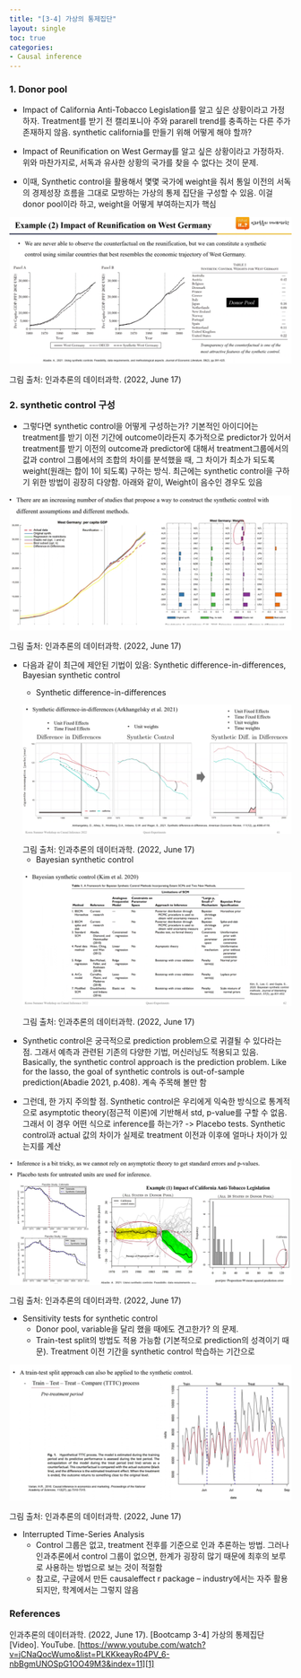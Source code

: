 ```yaml
---
title: "[3-4] 가상의 통제집단"
layout: single
toc: true
categories: 
- Causal inference
---
```


### 1. Donor pool

* Impact of California Anti-Tobacco Legislation를 알고 싶은 상황이라고 가정하자. Treatment를 받기 전 캘리포니아 주와 pararell trend를 충족하는 다른 주가 존재하지 않음. synthetic california를 만들기 위해 어떻게 해야 할까? 

* Impact of Reunification on West Germay를 알고 싶은 상황이라고 가정하자. 위와 마찬가지로, 서독과 유사한 상황의 국가를 찾을 수 없다는 것이 문제. 

* 이때, Synthetic control을 활용해서 몇몇 국가에 weight을 줘서 통일 이전의 서독의 경제성장 흐름을 그대로 모방하는 가상의 통제 집단을 구성할 수 있음. 이걸 donor pool이라 하고, weight을 어떻게 부여하는지가 핵심  
<p><img src="/assets/images/donor_pool.png" title="donor pool"/></p>
그림 출처: 인과추론의 데이터과학. (2022, June 17)

### 2. synthetic control 구성

* 그렇다면 synthetic control을 어떻게 구성하는가? 기본적인 아이디어는 treatment를 받기 이전 기간에 outcome이라든지 추가적으로 predictor가 있어서 treatment를 받기 이전의 outcome과 predictor에 대해서 treatment그룹에서의 값과 control 그룹에서의 조합의 차이를 분석했을 때, 그 차이가 최소가 되도록 weight(원래는 합이 1이 되도록) 구하는 방식. 최근에는 synthetic control을 구하기 위한 방법이 굉장히 다양함. 아래와 같이, Weight이 음수인 경우도 있음  
<p><img src="/assets/images/synthetic_control_weight.png" title="synthetic_control_weight"/></p>  
그림 출처: 인과추론의 데이터과학. (2022, June 17)

* 다음과 같이 최근에 제안된 기법이 있음: Synthetic difference-in-differences, Bayesian synthetic control

    * Synthetic difference-in-differences  
    <p><img src="/assets/images/Synthetic difference-in-differences.png" title="Synthetic difference-in-differences"/></p>
    그림 출처: 인과추론의 데이터과학. (2022, June 17)

    * Bayesian synthetic control  
    <p><img src="/assets/images/Bayesian synthetic control.png" title="Bayesian synthetic control"/></p>
    그림 출처: 인과추론의 데이터과학. (2022, June 17) 

* Synthetic control은 궁극적으로 prediction problem으로 귀결될 수 있다라는 점. 그래서 예측과 관련된 기존의 다양한 기법, 머신러닝도 적용되고 있음. Basically, the synthetic control approach is the prediction problem. Like for the lasso, the goal of synthetic controls is out-of-sample prediction(Abadie 2021, p.408). 계속 주목해 볼만 함

* 그런데, 한 가지 주의할 점. Synthetic control은 우리에게 익숙한 방식으로 통계적으로 asymptotic theory(점근적 이론)에 기반해서 std, p-value를 구할 수 없음. 그래서 이 경우 어떤 식으로 inference를 하는가? -> Placebo tests. Synthetic control과 actual 값의 차이가 실제로 treatment 이전과 이후에 얼마나 차이가 있는지를 계산  
<p><img src="/assets/images/placebo_tests.png" title=" Placebo tests"/></p>
그림 출처: 인과추론의 데이터과학. (2022, June 17) 

* Sensitivity tests for synthetic control
    * Donor pool, variable을 달리 했을 때에도 견고한가? 의 문제. 
    * Train-test split의 방법도 적용 가능함 (기본적으로 prediction의 성격이기 때문). Treatment 이전 기간을 synthetic control 학습하는 기간으로  
<p><img src="/assets/images/train_test_split.png" title="train_test_split"/></p>
그림 출처: 인과추론의 데이터과학. (2022, June 17) 

* Interrupted Time-Series Analysis
    * Control 그룹은 없고, treatment 전후를 기준으로 인과 추론하는 방법. 그러나 인과추론에서 control 그룹이 없으면, 한계가 굉장히 많기 때문에 최후의 보루로 사용하는 방법으로 보는 것이 적절함
    * 참고로, 구글에서 만든 causaleffect r package – industry에서는 자주 활용되지만, 학계에서는 그렇지 않음 

### References 
인과추론의 데이터과학. (2022, June 17). [Bootcamp 3-4] 가상의 통제집단 [Video]. YouTube. [https://www.youtube.com/watch?v=jCNaQocWumo&list=PLKKkeayRo4PV_6-nbBgmUNOSpG1OO49M3&index=11][1]

[1]: https://www.youtube.com/watch?v=jCNaQocWumo&list=PLKKkeayRo4PV_6-nbBgmUNOSpG1OO49M3&index=11 